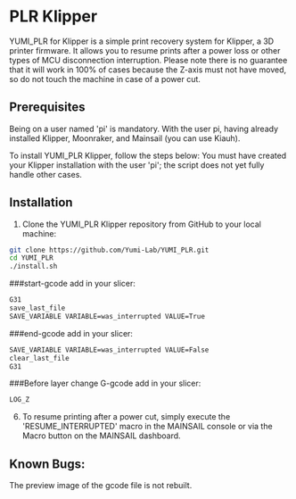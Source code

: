 # PLR Klipper

YUMI_PLR for Klipper is a simple print recovery system for Klipper, a 3D printer firmware. It allows you to resume prints after a power loss or other types of MCU disconnection interruption. Please note there is no guarantee that it will work in 100% of cases because the Z-axis must not have moved, so do not touch the machine in case of a power cut.

## Prerequisites
Being on a user named 'pi' is mandatory. With the user pi, having already installed Klipper, Moonraker, and Mainsail (you can use Kiauh).

To install YUMI_PLR Klipper, follow the steps below:
You must have created your Klipper installation with the user 'pi'; the script does not yet fully handle other cases.

## Installation
1. Clone the YUMI_PLR Klipper repository from GitHub to your local machine:
```bash
git clone https://github.com/Yumi-Lab/YUMI_PLR.git
cd YUMI_PLR
./install.sh
```

###start-gcode add in your slicer:
```bash
G31
save_last_file
SAVE_VARIABLE VARIABLE=was_interrupted VALUE=True
```

###end-gcode add in your slicer:
```bash
SAVE_VARIABLE VARIABLE=was_interrupted VALUE=False
clear_last_file
G31
```
###Before layer change G-gcode add in your slicer:
```bash
LOG_Z
```
6. To resume printing after a power cut, simply execute the 'RESUME_INTERRUPTED' macro in the MAINSAIL console or via the Macro button on the MAINSAIL dashboard.

## Known Bugs:
The preview image of the gcode file is not rebuilt.
 




